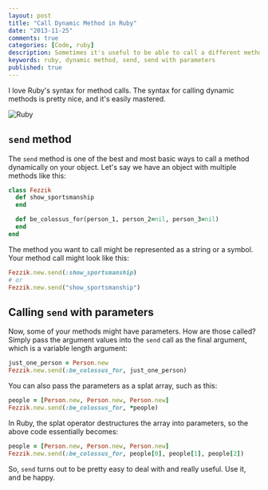 ```yaml
---
layout: post
title: "Call Dynamic Method in Ruby"
date: "2013-11-25"
comments: true
categories: [Code, ruby]
description: Sometimes it's useful to be able to call a different method in your code at runtime depending on a parameter.  Ruby easily does the job.
keywords: ruby, dynamic method, send, send with parameters
published: true
---
```


I love Ruby's syntax for method calls.  The syntax for calling dynamic methods is pretty nice, and it's easily mastered.

![Ruby](http://i.imgur.com/Z7WWtL0.jpg)

<!--more-->

## `send` method

The `send` method is one of the best and most basic ways to call a method dynamically on your object.  Let's say we have an object with multiple methods like this:

```ruby
class Fezzik
  def show_sportsmanship
  end

  def be_colossus_for(person_1, person_2=nil, person_3=nil)
  end
end
```

The method you want to call might be represented as a string or a symbol.  Your method call might look like this:

```ruby
Fezzik.new.send(:show_sportsmanship)
# or
Fezzik.new.send("show_sportsmanship")
```

## Calling `send` with parameters

Now, some of your methods might have parameters.  How are those called?  Simply pass the argument values into the `send` call as the final argument, which is a variable length argument:

```ruby
just_one_person = Person.new
Fezzik.new.send(:be_colossus_for, just_one_person)
```

You can also pass the parameters as a splat array, such as this:

```ruby
people = [Person.new, Person.new, Person.new]
Fezzik.new.send(:be_colossus_for, *people)
```

In Ruby, the splat operator destructures the array into parameters, so the above code essentially becomes:

```ruby
people = [Person.new, Person.new, Person.new]
Fezzik.new.send(:be_colossus_for, people[0], people[1], people[2])
```

So, `send` turns out to be pretty easy to deal with and really useful.  Use it, and be happy.



